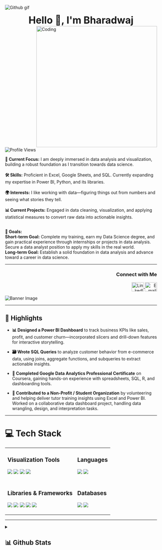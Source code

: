 ![Github gif](https://media.giphy.com/media/26FLcaylACR47EqD6/giphy.gif)

<h1 align="center" style="font-size: 32px; margin: 0;">Hello 👋, I'm Bharadwaj</h1>

<img align="right" alt="Coding" width="400" src="https://cdn.myportfolio.com/2fcfcb103788251450a8304378dffded/a62c047f-8369-493c-ab14-71ef51bebc55_rw_1200.gif?h=e8c7ce55b326319eaca316cc1e74518f">

<p align="left">
  <img src="https://komarev.com/ghpvc/?username=bhumika-profile&label=Profile%20views&color=0e75b6&style=flat" alt="Profile Views"/>
</p>

**🌟 Current Focus:** I am deeply immersed in data analysis and visualization, building a robust foundation as I transition towards data science.<br><br>
**🛠️ Skills:** Proficient in Excel, Google Sheets, and SQL. Currently expanding my expertise in Power BI, Python, and its libraries.<br><br>
**🌍 Interests:** I like working with data—figuring things out from numbers and seeing what stories they tell.<br><br>
**📊 Current Projects:** Engaged in data cleaning, visualization, and applying statistical measures to convert raw data into actionable insights.<br><br>

**🎯 Goals:**<br>
**Short-term Goal:** Complete my training, earn my Data Science degree, and gain practical experience through internships or projects in data analysis. Secure a data analyst position to apply my skills in the real world.<br>
**Long-term Goal:** Establish a solid foundation in data analysis and advance toward a career in data science.

---

<h3 align="right">Connect with Me</h3>

<p align="right">
  <a href="https://www.linkedin.com/in/bhumika-bharadwaj" target="blank">
    <img align="center" src="https://raw.githubusercontent.com/rahuldkjain/github-profile-readme-generator/master/src/images/icons/Social/linked-in-alt.svg" alt="LinkedIn" height="30" width="40"/>
  </a>
  <a href="mailto:bhumika@example.com" target="blank">
    <img align="center" src="https://img.shields.io/badge/Email-%23D14836?style=for-the-badge&logo=gmail&logoColor=white" alt="Email" height="30" width="40"/>
  </a>
</p>

![Banner Image](https://cdn.dribbble.com/users/980520/screenshots/2859415/monitoring.gif)

---

## 🌟 Highlights

- **📊 Designed a Power BI Dashboard** to track business KPIs like sales, profit, and customer churn—incorporated slicers and drill-down features for interactive storytelling.

- **🗃️ Wrote SQL Queries** to analyze customer behavior from e-commerce data, using joins, aggregate functions, and subqueries to extract actionable insights.

- **📜 Completed Google Data Analytics Professional Certificate** on Coursera, gaining hands-on experience with spreadsheets, SQL, R, and dashboarding tools.

- **🤝 Contributed to a Non-Profit / Student Organization** by volunteering and helping deliver tutor training insights using Excel and Power BI. Worked on a collaborative data dashboard project, handling data wrangling, design, and interpretation tasks.

---

<h1 align="left">💻 Tech Stack</h1>

<table>
<tr>
  <td><h3>Visualization Tools</h3>
    <p>
      <img src="https://img.shields.io/badge/power_bi-F2C811?style=for-the-badge&logo=powerbi&logoColor=black" />
      <img src="https://img.shields.io/badge/Excel-217346?style=for-the-badge&logo=microsoft-excel&logoColor=white" />
      <img src="https://img.shields.io/badge/Google_Sheets-34A853?style=for-the-badge&logo=google-sheets&logoColor=white" />
      <img src="https://img.shields.io/badge/Tableau-E97627?style=for-the-badge&logo=tableau&logoColor=white" />
    </p>
  </td>
  <td><h3>Languages</h3>
    <p>
      <img src="https://img.shields.io/badge/Python-3670A0?style=for-the-badge&logo=python&logoColor=ffdd54" />
      <img src="https://img.shields.io/badge/R-%23276DC3.svg?style=for-the-badge&logo=r&logoColor=white" />
    </p>
  </td>
</tr>
<tr>
  <td><h3>Libraries & Frameworks</h3>
    <p>
      <img src="https://img.shields.io/badge/Pandas-%23150458.svg?style=for-the-badge&logo=pandas&logoColor=white" />
      <img src="https://img.shields.io/badge/Numpy-%23013243.svg?style=for-the-badge&logo=numpy&logoColor=white" />
      <img src="https://img.shields.io/badge/Seaborn-%23000000.svg?style=for-the-badge&logo=seaborn&logoColor=white" />
      <img src="https://img.shields.io/badge/TensorFlow-%23FF6F00.svg?style=for-the-badge&logo=TensorFlow&logoColor=white" />
      <img src="https://img.shields.io/badge/Matplotlib-%23ffffff.svg?style=for-the-badge&logo=Matplotlib&logoColor=black" />
    </p>
  </td>
  <td><h3>Databases</h3>
    <p>
      <img src="https://img.shields.io/badge/MySQL-4479A1.svg?style=for-the-badge&logo=mysql&logoColor=white" />
      <img src="https://img.shields.io/badge/SQL-CC2927.svg?style=for-the-badge&logo=sqlite&logoColor=white" />
    </p>
  </td>
</tr>
</table>

---

<details>
  <summary><h2> 📊 Github Stats </h2></summary>
  <div align="center">
    <img src="https://github-readme-stats.vercel.app/api?username=bhumika-profile&theme=radical&hide_border=true&count_private=true" width="400"/>
    <img src="https://github-readme-streak-stats.herokuapp.com/?user=bhumika-profile&theme=radical&hide_border=true" width="400"/>
    <img src="https://github-readme-stats.vercel.app/api/top-langs/?username=bhumika-profile&theme=radical&hide_border=true&layout=compact" width="400"/>
    <img src="https://github-contributor-stats.vercel.app/api?username=bhumika-profile&limit=5&theme=radical&combine_all_yearly_contributions=true" alt="Top Contributed Repo" width="400"/>
  </div>
</details>
